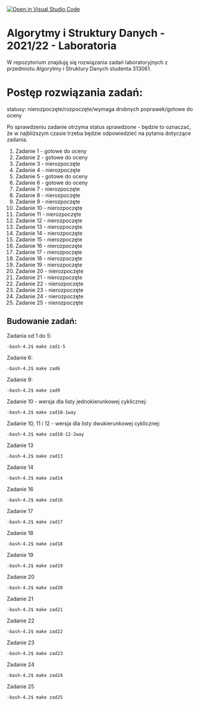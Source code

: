 [![Open in Visual Studio Code](https://classroom.github.com/assets/open-in-vscode-c66648af7eb3fe8bc4f294546bfd86ef473780cde1dea487d3c4ff354943c9ae.svg)](https://classroom.github.com/online_ide?assignment_repo_id=9034069&assignment_repo_type=AssignmentRepo)
# Algorytmy i Struktury Danych - 2021/22 - Laboratoria

W repozytorium znajdują się rozwiązania zadań laboratoryjnych z przedmiotu Algorytmy i Struktury Danych studenta 313061.

# Postęp rozwiązania zadań:

statusy: nierozpoczęte/rozpoczęte/wymaga drobnych poprawek/gotowe do oceny

Po sprawdzeniu zadanie otrzyma status sprawdzone - będzie to oznaczać, że w najbliższym czasie trzeba będzie odpowiedzieć na pytania dotyczące zadania.

1. Zadanie 1 - gotowe do oceny
2. Zadanie 2 - gotowe do oceny
3. Zadanie 3 - nierozpoczęte
4. Zadanie 4 - nierozpoczęte
5. Zadanie 5 - gotowe do oceny
6. Zadanie 6 - gotowe do oceny
7. Zadanie 7 - nierozpoczęte
8. Zadanie 8 - nierozpoczęte
9. Zadanie 9 - nierozpoczęte
10. Zadanie 10 - nierozpoczęte
11. Zadanie 11 - nierozpoczęte
12. Zadanie 12 - nierozpoczęte
13. Zadanie 13 - nierozpoczęte
14. Zadanie 14 - nierozpoczęte
15. Zadanie 15 - nierozpoczęte
16. Zadanie 16 - nierozpoczęte
17. Zadanie 17 - nierozpoczęte
18. Zadanie 18 - nierozpoczęte
19. Zadanie 19 - nierozpoczęte
20. Zadanie 20 - nierozpoczęte
21. Zadanie 21 - nierozpoczęte
22. Zadanie 22 - nierozpoczęte
23. Zadanie 23 - nierozpoczęte
24. Zadanie 24 - nierozpoczęte
25. Zadanie 25 - nierozpoczęte

## Budowanie zadań:
Zadania od 1 do 5:
```console
-bash-4.2$ make zad1-5
```
Zadanie 6: 
```console
-bash-4.2$ make zad6
```
Zadanie 9:
```console
-bash-4.2$ make zad9
```
Zadanie 10 - wersja dla listy jednokierunkowej cyklicznej:
```console
-bash-4.2$ make zad10-1way
```
Zadanie 10, 11 i 12 - wersja dla listy dwukierunkowej cyklicznej:
```console
-bash-4.2$ make zad10-12-2way
```
Zadanie 13
```console
-bash-4.2$ make zad13
```
Zadanie 14
```console
-bash-4.2$ make zad14
```
Zadanie 16
```console
-bash-4.2$ make zad16
```
Zadanie 17
```console
-bash-4.2$ make zad17
```
Zadanie 18
```console
-bash-4.2$ make zad18
```
Zadanie 19
```console
-bash-4.2$ make zad19
```
Zadanie 20
```console
-bash-4.2$ make zad20
```
Zadanie 21
```console
-bash-4.2$ make zad21
```
Zadanie 22
```console
-bash-4.2$ make zad22
```
Zadanie 23
```console
-bash-4.2$ make zad23
```
Zadanie 24
```console
-bash-4.2$ make zad24
```
Zadanie 25
```console
-bash-4.2$ make zad25
```
